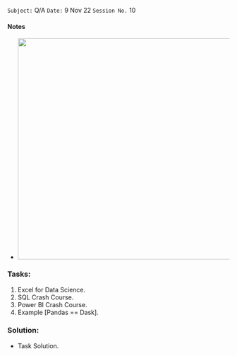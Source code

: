 `Subject:` Q/A
 `Date:` 9 Nov 22 `Session No.` 10


#### Notes

- <p align="center"><img src='https://static.javatpoint.com/tutorial/machine-learning/images/data-science-vs-machine-learning.png' width="500"/>

### Tasks:

1. Excel for Data Science.
1. SQL Crash Course.
1. Power BI Crash Course.
1. Example [Pandas == Dask].

### Solution:

- Task Solution.

